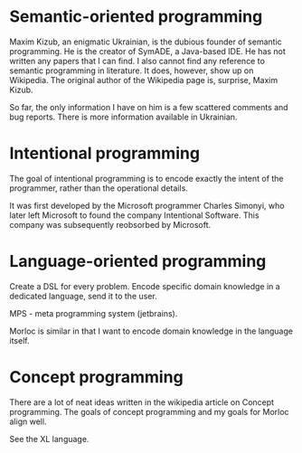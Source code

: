 # Semantic-oriented programming

Maxim Kizub, an enigmatic Ukrainian, is the dubious founder of semantic
programming. He is the creator of SymADE, a Java-based IDE. He has not written
any papers that I can find. I also cannot find any reference to semantic
programming in literature. It does, however, show up on Wikipedia. The original
author of the Wikipedia page is, surprise, Maxim Kizub.

So far, the only information I have on him is a few scattered comments and bug
reports. There is more information available in Ukrainian.


# Intentional programming

The goal of intentional programming is to encode exactly the intent of the
programmer, rather than the operational details.

It was first developed by the Microsoft programmer Charles Simonyi, who later
left Microsoft to found the company Intentional Software. This company was
subsequently reobsorbed by Microsoft.


# Language-oriented programming

Create a DSL for every problem. Encode specific domain knowledge in a dedicated
language, send it to the user.

MPS - meta programming system (jetbrains).

Morloc is similar in that I want to encode domain knowledge in the language
itself.


# Concept programming

There are a lot of neat ideas written in the wikipedia article on Concept
programming. The goals of concept programming and my goals for Morloc align
well.

See the XL language.
